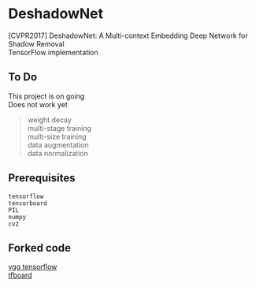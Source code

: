 # DeshadowNet
[CVPR2017] DeshadowNet: A Multi-context Embedding Deep Network for Shadow Removal<br />
TensorFlow implementation<br />

## To Do
This project is on going<br />
Does not work yet

> weight decay<br />
multi-stage training<br />
multi-size training<br />
data augmentation<br />
data normalization

## Prerequisites
```
tensorflow
tensorboard
PIL
numpy
cv2
```

## Forked code
[vgg tensorflow](https://github.com/machrisaa/tensorflow-vgg)<br />
[tfboard](https://github.com/chiphuyen/stanford-tensorflow-tutorials)<br />
